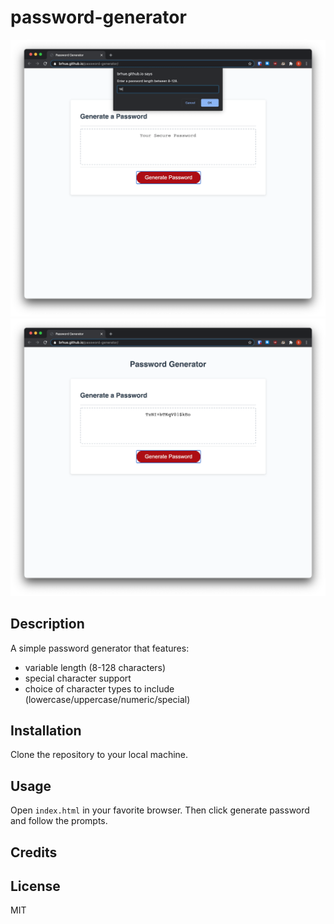 # password-generator
![Screenshot of password generator with password length prompt.](assets/screenshots/withprompt.png)
![Screenshot of generated password.](assets/screenshots/generated.png)
## Description
A simple password generator that features:  
- variable length (8-128 characters)
- special character support
- choice of character types to include (lowercase/uppercase/numeric/special)
## Installation
Clone the repository to your local machine.
## Usage
Open `index.html` in your favorite browser. Then click generate password
and follow the prompts.
## Credits

## License
MIT